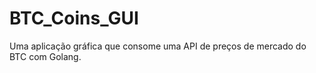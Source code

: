 ﻿# BTC_Coins_GUI
Uma aplicação gráfica que consome uma API de preços de mercado do BTC com Golang. 
